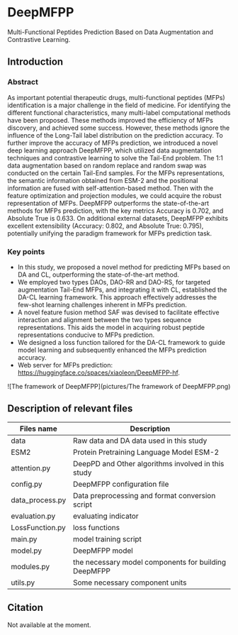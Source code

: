# DeepMFPP
Multi-Functional Peptides Prediction Based on Data Augmentation and Contrastive Learning.

## Introduction
### Abstract
As important potential therapeutic drugs, multi-functional peptides (MFPs) identification is a major challenge in the field of medicine. For identifying the different functional characteristics, many multi-label computational methods have been proposed. These methods improved the efficiency of MFPs discovery, and achieved some success. However, these methods ignore the influence of the Long-Tail label distribution on the prediction accuracy. To further improve the accuracy of MFPs prediction, we introduced a novel deep learning approach DeepMFPP, which utilized data augmentation techniques and contrastive learning to solve the Tail-End problem. The 1:1 data augmentation based on random replace and random swap was conducted on the certain Tail-End samples. For the MFPs representations, the semantic information obtained from ESM-2 and the positional information are fused with self-attention-based method. Then with the feature optimization and projection modules, we could acquire the robust representation of MFPs. DeepMFPP outperforms the state-of-the-art methods for MFPs prediction, with the key metrics Accuracy is 0.702, and Absolute True is 0.633. On additional external datasets, DeepMFPP exhibits excellent extensibility (Accuracy: 0.802, and Absolute True: 0.795), potentially unifying the paradigm framework for MFPs prediction task. 
### Key points
- In this study, we proposed a novel method for predicting MFPs based on DA and CL, 
outperforming the state-of-the-art method.
- We employed two types DAOs, DAO-RR and DAO-RS, for targeted augmentation Tail-End 
MFPs, and integrating it with CL, established the DA-CL learning framework. This approach 
effectively addresses the few-shot learning challenges inherent in MFPs prediction.
- A novel feature fusion method SAF was devised to facilitate effective interaction and alignment 
between the two types sequence representations. This aids the model in acquiring robust 
peptide representations conducive to MFPs prediction.
- We designed a loss function tailored for the DA-CL framework to guide model learning 
and subsequently enhanced the MFPs prediction accuracy.
- Web server for MFPs prediction: https://huggingface.co/spaces/xiaoleon/DeepMFPP-hf.

![The framework of DeepMFPP](pictures/The framework of DeepMFPP.png)

## Description of relevant files
|Files name      |Description |
|----------------|------------|
|data            | Raw data and DA data used in this study |
|ESM2            | Protein Pretraining Language Model ESM-2 |
|attention.py    | DeepPD and Other algorithms involved in this study |
|config.py       | DeepMFPP configuration file |
|data_process.py | Data preprocessing and format conversion script |
|evaluation.py   | evaluating indicator |
|LossFunction.py | loss functions |
|main.py         | model training script|
|model.py        | DeepMFPP model |
|modules.py      | the necessary model components for building DeepMFPP |
|utils.py        | Some necessary component units |

## Citation
Not available at the moment.